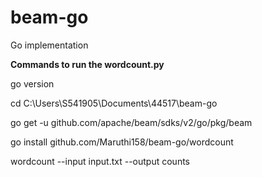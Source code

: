 # beam-go
Go implementation

**Commands to run the wordcount.py**


go version

cd C:\Users\S541905\Documents\44517\beam-go

go get -u github.com/apache/beam/sdks/v2/go/pkg/beam

go install github.com/Maruthi158/beam-go/wordcount

wordcount --input input.txt --output counts
